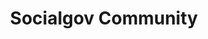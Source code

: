 ---
# This topic lives at
# https://digital.gov/topics/socialgov-community

# Topic Title
title: "Socialgov Community"

# description — keep it short and clear
summary: ""

# Weight
weight: 1

# For more information on managing topics,
# see https://github.com/GSA/digitalgov.gov/wiki/topics
---